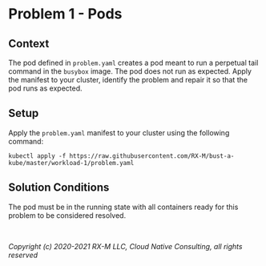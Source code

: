 # Problem 1 - Pods


## Context

The pod defined in `problem.yaml` creates a pod meant to run a perpetual tail command in the `busybox` image. The
pod does not run as expected. Apply the manifest to your cluster, identify the problem and repair it so that the pod
runs as expected.


## Setup

Apply the `problem.yaml` manifest to your cluster using the following command:

```
kubectl apply -f https://raw.githubusercontent.com/RX-M/bust-a-kube/master/workload-1/problem.yaml
```


## Solution Conditions

The pod must be in the running state with all containers ready for this problem to be considered resolved.

<br>

_Copyright (c) 2020-2021 RX-M LLC, Cloud Native Consulting, all rights reserved_

[RX-M LLC]: https://rx-m.io/rxm-cnc.svg "RX-M LLC"
